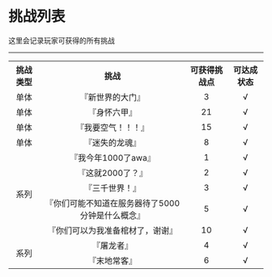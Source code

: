 # 挑战列表

这里会记录玩家可获得的所有挑战

* * *

<table>
	  <tr>
	      <th>挑战类型</th>
	      <th>挑战</th>
	      <th>可获得挑战点</th>
        <th>可达成状态</th>
	  </tr>
	  <tr align="center">
	      <td>单体</td>
	      <td>『新世界的大门』</td>
	      <td>3</td>
        <td>√</td>
	  </tr>
	<tr align="center">
	      <td>单体</td>
	      <td>『身怀六甲』</td>
	      <td>21</td>
        <td>√</td>
	  </tr>
	  <tr align="center">
	      <td>单体</td>
	      <td>『我要空气！！！』</td>
	      <td>15</td>
        <td>√</td>
	  </tr>
	  <tr>
	  <tr align="center">
	      <td>单体</td>
	      <td>『迷失的龙魂』</td>
	      <td>8</td>
        <td>√</td>
	  </tr>
	  <tr align="center">
	      <td rowspan="5">系列</td>
	      <td>『我今年1000了awa』</td>
	      <td>1</td>
        <td>√</td>
	  </tr>
	  <tr align="center">
	      <td>『这就2000了？』</td>
	      <td>2</td>
        <td>√</td>
	  </tr>
	  <tr align="center">
	      <td>『三千世界！』</td>
	      <td>3</td>
        <td>√</td>
	  </tr>
	  <tr align="center">
	      <td>『你们可能不知道在服务器待了5000分钟是什么概念』</td>
	      <td>5</td>
        <td>√</td>
	  </tr>
	  <tr align="center">
	      <td>『你们可以为我准备棺材了，谢谢』</td>
	      <td>10</td>
        <td>√</td>
	  </tr>
	  <tr align="center">
	      <td rowspan="2">系列</td>
	      <td>『屠龙者』</td>
	      <td>4</td>
        <td>√</td>
	  </tr>
	  <tr align="center">
	      <td>『末地常客』</td>
	      <td>6</td>
        <td>√</td>
	  </tr>
</table>
